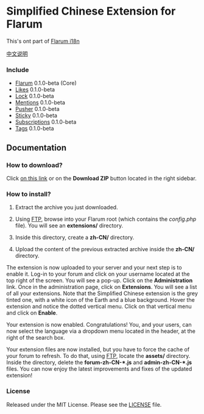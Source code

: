 # Simplified Chinese Extension for Flarum

This's ont part of [Flarum i18n](https://github.com/justjavac/flarum-i18n-zh)

[中文说明](README-zh_CN.md)

### Include

- [Flarum](https://github.com/flarum/core) 0.1.0-beta (Core)
- [Likes](https://github.com/flarum/likes) 0.1.0-beta
- [Lock](https://github.com/flarum/lock) 0.1.0-beta
- [Mentions](https://github.com/flarum/mentions) 0.1.0-beta
- [Pusher](https://github.com/flarum/pusher) 0.1.0-beta
- [Sticky](https://github.com/flarum/sticky) 0.1.0-beta
- [Subscriptions](https://github.com/flarum/subscriptions) 0.1.0-beta
- [Tags](https://github.com/flarum/tags) 0.1.0-beta

## Documentation

### How to download?

Click [on this link](https://github.com/Flarum-Chinese/Flarum-zh-CN/archive/master.zip) or on the **Download ZIP** button located in the right sidebar. 

### How to install?

1. Extract the archive you just downloaded.

2. Using [FTP](http://en.wikipedia.org/wiki/File_Transfer_Protocol), browse into your Flarum root (which contains the *config.php* file). You will see an **extensions/** directory. 

3. Inside this directory, create a **zh-CN/** directory. 

4. Upload the content of the previous extracted archive inside the **zh-CN/** directory.

The extension is now uploaded to your server and your next step is to enable it. Log-in to your forum and click on your username located at the top right of the screen. You will see a pop-up. Click on the **Administration** link. Once in the administration page, click on **Extensions**. You will see a list of all your extensions. Note that the Simplified Chinese extension is the grey tinted one, with a white icon of the Earth and a blue background. Hover the extension and notice the dotted vertical menu. Click on that vertical menu and click on **Enable**.

Your extension is now enabled. Congratulations! You, and your users, can now select the language via a dropdown menu located in the header, at the right of the search box.

Your extension files are now installed, but you have to force the cache of your forum to refresh. To do that, using [FTP](http://en.wikipedia.org/wiki/File_Transfer_Protocol), locate the **assets/** directory. Inside the directory, delete the **forum-zh-CN-\*.js** and **admin-zh-CN-\*.js** files. You can now enjoy the latest improvements and fixes of the updated extension!

### License

Released under the MIT License. Please see the [LICENSE](LICENSE) file.
